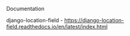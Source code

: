 Documentation

django-location-field - https://django-location-field.readthedocs.io/en/latest/index.html